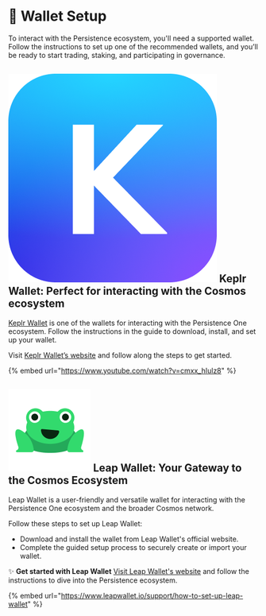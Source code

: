 # 🦊 Wallet Setup

To interact with the Persistence ecosystem, you'll need a supported wallet. Follow the instructions to set up one of the recommended wallets, and you’ll be ready to start trading, staking, and participating in governance.

## <img src="../.gitbook/assets/Keplr_icon_ver.1.3_2.png" alt="" data-size="line"> Keplr Wallet: Perfect for interacting with the Cosmos ecosystem

&#x20;[Keplr Wallet](https://wallet.keplr.app/) is one of the wallets for interacting with the Persistence One ecosystem. Follow the instructions in the guide to download, install, and set up your wallet.

Visit [Keplr Wallet’s website](https://www.keplr.app/get) and follow along the steps to get started.

{% embed url="https://www.youtube.com/watch?v=cmxx_hIulz8" %}

## <img src="../.gitbook/assets/Icon _ Transparent.png" alt="" data-size="line"> Leap Wallet: Your Gateway to the Cosmos Ecosystem&#x20;

Leap Wallet is a user-friendly and versatile wallet for interacting with the Persistence One ecosystem and the broader Cosmos network.

Follow these steps to set up Leap Wallet:

* Download and install the wallet from Leap Wallet's official website.
* Complete the guided setup process to securely create or import your wallet.

✨ **Get started with Leap Wallet** [Visit Leap Wallet's website](https://leapwallet.io) and follow the instructions to dive into the Persistence ecosystem.

{% embed url="https://www.leapwallet.io/support/how-to-set-up-leap-wallet" %}
